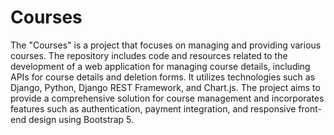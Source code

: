 # Courses
The "Courses" is a project that focuses on managing and providing various courses. 
The repository includes code and resources related to the development of a web application for managing course details, 
including APIs for course details and deletion forms. 
It utilizes technologies such as Django, Python, Django REST Framework, and Chart.js.
The project aims to provide a comprehensive solution for course management and incorporates features such as authentication,
payment integration, and responsive front-end design using Bootstrap 5.
